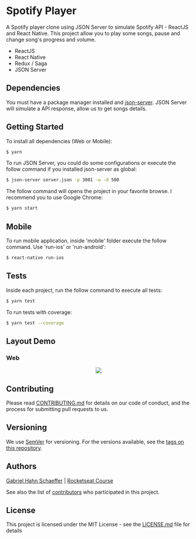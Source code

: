 # Spotify Player

A Spotify player clone using JSON Server to simulate Spotify API - ReactJS and React Native.
This project allow you to play some songs, pause and change song's progress and volume.

- ReactJS
- React Native
- Redux / Saga
- JSON Server

## Dependencies

You must have a package manager installed and [json-server](https://www.npmjs.com/package/json-server). JSON Server will simulate a API response, allow us to get songs details.

## Getting Started

To install all dependencies (Web or Mobile): 

```sh
$ yarn
```

To run JSON Server, you could do some configurations or execute the follow command if you installed json-server as global:

```sh
$ json-server server.json -p 3001 -w -d 500
```

The follow command will opens the project in your favorite browse. I recommend you to use Google Chrome:

```sh
$ yarn start
```

## Mobile

To run mobile application, inside 'mobile' folder execute the follow command. Use 'run-ios' or 'run-android':

```sh
$ react-native run-ios
```

## Tests

Inside each project, run the follow command to execute all tests:

```sh
$ yarn test
```

To run tests with coverage:

```sh
$ yarn test --coverage
```

## Layout Demo

### Web
<p align="center">
    <img src="https://media.giphy.com/media/LMoJcA5vhUMXamMKMq/giphy.gif">
</p>

## Contributing

Please read [CONTRIBUTING.md](https://gist.github.com/PurpleBooth/b24679402957c63ec426) for details on our code of conduct, and the process for submitting pull requests to us.

## Versioning

We use [SemVer](http://semver.org/) for versioning. For the versions available, see the [tags on this repository](https://github.com/gabriel-hahn/spotify-player-react-redux/tags).

## Authors

[Gabriel Hahn Schaeffer](https://github.com/gabriel-hahn/) | [Rocketseat Course](https://github.com/Rocketseat)

See also the list of [contributors](https://github.com/gabriel-hahn/spotify-player-react-redux/contributors) who participated in this project.

## License

This project is licensed under the MIT License - see the [LICENSE.md](LICENSE) file for details
